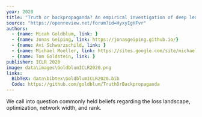 ```yaml
---
year: 2020
title: "Truth or backpropaganda? An empirical investigation of deep learning theory"
source: "https://openreview.net/forum?id=HyxyIgHFvr"
authors:
  - {name: Micah Goldblum, link: }
  - {name: Jonas Geiping, link: https://jonasgeiping.github.io/}
  - {name: Avi Schwarzschild, link: }
  - {name: Michael Moeller, link: https://sites.google.com/site/michaelmoellermath}
  - {name: Tom Goldstein, link: }
publisher: ICLR 2020
image: data\images\GoldblumICLR2020.png
links:
  BibTeX: data\bibtex\GoldblumICLR2020.bib
  Code: https://github.com/goldblum/TruthOrBackpropaganda
---
```

We call into question commonly held beliefs regarding the loss landscape, optimization, network width, and rank.
